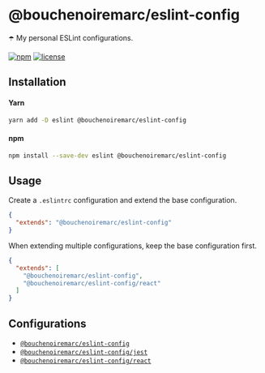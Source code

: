 # @bouchenoiremarc/eslint-config

☂️ My personal ESLint configurations.

[![npm](https://img.shields.io/npm/v/@bouchenoiremarc/eslint-config?color=%230cf)](https://www.npmjs.com/package/@bouchenoiremarc/eslint-config)
[![license](https://img.shields.io/github/license/bouchenoiremarc/eslint-config?color=%2385f)](https://github.com/bouchenoiremarc/eslint-config/blob/main/LICENSE)

## Installation

#### Yarn

```bash
yarn add -D eslint @bouchenoiremarc/eslint-config
```

#### npm

```bash
npm install --save-dev eslint @bouchenoiremarc/eslint-config
```

## Usage

Create a `.eslintrc` configuration and extend the base configuration.

```json
{
  "extends": "@bouchenoiremarc/eslint-config"
}
```

When extending multiple configurations, keep the base configuration first.

```json
{
  "extends": [
    "@bouchenoiremarc/eslint-config",
    "@bouchenoiremarc/eslint-config/react"
  ]
}
```

## Configurations

- [`@bouchenoiremarc/eslint-config`](index.js)
- [`@bouchenoiremarc/eslint-config/jest`](jest.js)
- [`@bouchenoiremarc/eslint-config/react`](react.js)
